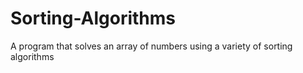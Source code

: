 # Sorting-Algorithms
A program that solves an array of numbers using a variety of sorting algorithms
